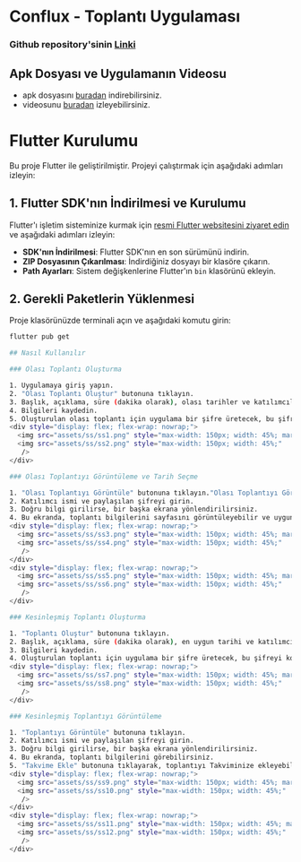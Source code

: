 # Conflux - Toplantı Uygulaması

### Github repository'sinin [Linki](https://github.com/Morteza-Rezaei/conflux_meeting_app)

## Apk Dosyası ve Uygulamanın Videosu

- apk dosyasını [buradan](https://drive.google.com/file/d/1GEXCcpyzEssht1AOcmMy_1aQRmqLmOWI/view?usp=drive_link) indirebilirsiniz.
- videosunu [buradan](https://www.youtube.com/watch?v=SpAY46ZTj8U) izleyebilirsiniz.
# Flutter Kurulumu

Bu proje Flutter ile geliştirilmiştir. Projeyi çalıştırmak için aşağıdaki adımları izleyin:

## 1. Flutter SDK'nın İndirilmesi ve Kurulumu

Flutter'ı  işletim sisteminize kurmak için [resmi Flutter websitesini ziyaret edin](https://docs.flutter.dev/get-started/install) ve aşağıdaki adımları izleyin:

- **SDK'nın İndirilmesi**: Flutter SDK'nın en son sürümünü indirin.
- **ZIP Dosyasının Çıkarılması**: İndirdiğiniz dosyayı bir klasöre çıkarın.
- **Path Ayarları**: Sistem değişkenlerine Flutter'ın `bin` klasörünü ekleyin.

## 2. Gerekli Paketlerin Yüklenmesi

Proje klasörünüzde terminali açın ve aşağıdaki komutu girin:

```bash
flutter pub get

## Nasıl Kullanılır

### Olası Toplantı Oluşturma

1. Uygulamaya giriş yapın.
2. "Olası Toplantı Oluştur" butonuna tıklayın.
3. Başlık, açıklama, süre (dakika olarak), olası tarihler ve katılımcıları ekleyin.
4. Bilgileri kaydedin.
5. Oluşturulan olası toplantı için uygulama bir şifre üretecek, bu şifreyi kopyalayın ve paylaşın.
<div style="display: flex; flex-wrap: nowrap;">
  <img src="assets/ss/ss1.png" style="max-width: 150px; width: 45%; margin-right: 10px;" />
  <img src="assets/ss/ss2.png" style="max-width: 150px; width: 45%;"
   />
</div>

### Olası Toplantıyı Görüntüleme ve Tarih Seçme

1. "Olası Toplantıyı Görüntüle" butonuna tıklayın."Olası Toplantıyı Görüntüle" butonuna tıklayın.
2. Katılımcı ismi ve paylaşılan şifreyi girin.
3. Doğru bilgi girilirse, bir başka ekrana yönlendirilirsiniz.
4. Bu ekranda, toplantı bilgilerini sayfasını görüntüleyebilir ve uygun tarihleri seçebilirsiniz. veya Diğer kullanıcıların seçtiği tarihleri gösteren sayfaya gidebilirsiniz.
<div style="display: flex; flex-wrap: nowrap;">
  <img src="assets/ss/ss3.png" style="max-width: 150px; width: 45%; margin-right: 10px;" />
  <img src="assets/ss/ss4.png" style="max-width: 150px; width: 45%;"
   />
</div>
<div style="display: flex; flex-wrap: nowrap;">
  <img src="assets/ss/ss5.png" style="max-width: 150px; width: 45%; margin-right: 10px;" />
  <img src="assets/ss/ss6.png" style="max-width: 150px; width: 45%;"
   />
</div>

### Kesinleşmiş Toplantı Oluşturma

1. "Toplantı Oluştur" butonuna tıklayın.
2. Başlık, açıklama, süre (dakika olarak), en uygun tarihi ve katılımcıları ekleyin.
3. Bilgileri kaydedin.
4. Oluşturulan toplantı için uygulama bir şifre üretecek, bu şifreyi kopyalayın ve paylaşın.
<div style="display: flex; flex-wrap: nowrap;">
  <img src="assets/ss/ss7.png" style="max-width: 150px; width: 45%; margin-right: 10px;" />
  <img src="assets/ss/ss8.png" style="max-width: 150px; width: 45%;"
   />
</div>

### Kesinleşmiş Toplantıyı Görüntüleme

1. "Toplantıyı Görüntüle" butonuna tıklayın.
2. Katılımcı ismi ve paylaşılan şifreyi girin.
3. Doğru bilgi girilirse, bir başka ekrana yönlendirilirsiniz.
4. Bu ekranda, toplantı bilgilerini görebilirsiniz.
5. "Takvime Ekle" butonuna tıklayarak, toplantıyı Takviminize ekleyebilirsiniz.
<div style="display: flex; flex-wrap: nowrap;">
  <img src="assets/ss/ss9.png" style="max-width: 150px; width: 45%; margin-right: 10px;" />
  <img src="assets/ss/ss10.png" style="max-width: 150px; width: 45%;"
   />
</div>
<div style="display: flex; flex-wrap: nowrap;">
  <img src="assets/ss/ss11.png" style="max-width: 150px; width: 45%; margin-right: 10px;" />
  <img src="assets/ss/ss12.png" style="max-width: 150px; width: 45%;"
   />
</div>

